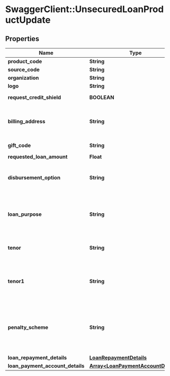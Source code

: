 # SwaggerClient::UnsecuredLoanProductUpdate

## Properties
Name | Type | Description | Notes
------------ | ------------- | ------------- | -------------
**product_code** | **String** | A unique code that identifies the product | [optional] 
**source_code** | **String** | A source code to identify the product | [optional] 
**organization** | **String** | Card issuing Organisation code | [optional] 
**logo** | **String** | Product logo to identify the product | [optional] 
**request_credit_shield** | **BOOLEAN** | Insurance enrolment for outstanding balance on the card. Valid values: true and false | [optional] 
**billing_address** | **String** | Billing address of applicant. This is a reference data field. Please use /v1/utilities/referenceData/{addressType} resource to get valid value of this field with description. | [optional] 
**gift_code** | **String** | A  unique code that identifies the gift offered along with the product | [optional] 
**requested_loan_amount** | **Float** | Requested loan amount | [optional] 
**disbursement_option** | **String** | Provide the list of the options available to receive the disbursement of loan amount. Please use /v1/utilities/referenceData/{disbursementOption} resource to get valid value of this field with description. | [optional] 
**loan_purpose** | **String** | This field is to indicate the purpose of loan. This is a reference data field.This is a reference data field. Please use /v1/utilities/referenceData/{loanPurpose} resource to get valid value of this field with description. | [optional] 
**tenor** | **String** | Tenure of loan. This is a reference data field. Please use /v1/utilities/referenceData/{tenor} resource to get valid value of this field with description. | [optional] 
**tenor1** | **String** | This refers to the number of months of the 1st tenor. For Tiered-rate UPL , customer enjoys/ endure lower/ higher rate in the first few months.This is a reference data field. Please use /v1/utilities/referenceData/{tenor} resource to get valid value of this field with description.  | [optional] 
**penalty_scheme** | **String** | This field is used to determine the penalty that will be applied to customer who do early principal repayment/loan closure.It is to be selected by the customer. This is a reference data field. Please use /v1/utilities/referenceData/{penaltyScheme} resource to get valid value of this field with description. | [optional] 
**loan_repayment_details** | [**LoanRepaymentDetails**](LoanRepaymentDetails.md) |  | [optional] 
**loan_payment_account_details** | [**Array&lt;LoanPaymentAccountDetails&gt;**](LoanPaymentAccountDetails.md) |  | [optional] 

